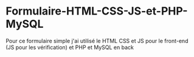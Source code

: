 # Formulaire-HTML-CSS-JS-et-PHP-MySQL
Pour ce formulaire simple j'ai utilisé le HTML CSS et JS pour le front-end (JS pour les vérification) et PHP et MySQL en back

